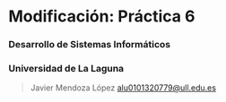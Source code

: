# Modificación: Práctica 6
### Desarrollo de Sistemas Informáticos
### Universidad de La Laguna
> Javier Mendoza López
> alu0101320779@ull.edu.es
